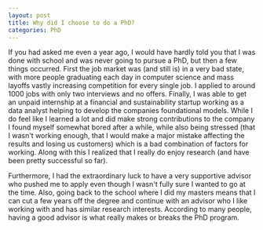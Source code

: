 ```yaml
---
layout: post
title: Why did I choose to do a PhD?
categories: PhD
---
```


If you had asked me even a year ago, I would have hardly told you that I was done with school and was never going to pursue a PhD, but then a few things occurred. First the job market was (and still is) in a very bad state, with more people graduating each day in computer science and mass layoffs vastly increasing competition for every single job. I applied to around 1000 jobs with only two interviews and no offers. Finally, I was able to get an unpaid internship at a financial and sustainability startup working as a data analyst helping to develop the companies foundational models. While I do feel like I learned a lot and did make strong contributions to the company I found myself somewhat bored after a while, while also being stressed (that I wasn't working enough, that I would make a major mistake affecting the results and losing us customers) which is a bad combination of factors for working. Along with this I realized that I really do enjoy research (and have been pretty successful so far).

Furthermore, I had the extraordinary luck to have a very supportive advisor who pushed me to apply even though I wasn't fully sure I wanted to go at the time. Also, going back to the school where I did my masters means that I can cut a few years off the degree and continue with an advisor who I like working with and has similar research interests. According to many people, having a good advisor is what really makes or breaks the PhD program.
